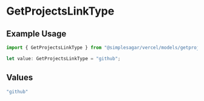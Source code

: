 # GetProjectsLinkType

## Example Usage

```typescript
import { GetProjectsLinkType } from "@simplesagar/vercel/models/getprojectsop.js";

let value: GetProjectsLinkType = "github";
```

## Values

```typescript
"github"
```